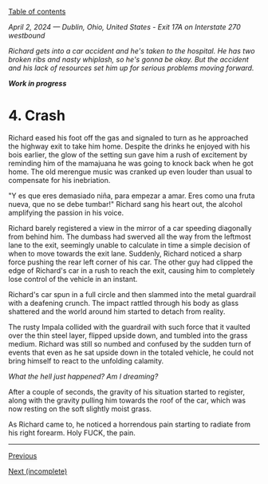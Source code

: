 [Table of contents](./README.md#table-of-contents)

*April 2, 2024 — Dublin, Ohio, United States - Exit 17A on Interstate 270 westbound*

*Richard gets into a car accident and he's taken to the hospital. He has two broken ribs and nasty whiplash, so he's gonna be okay. But the accident and his lack of resources set him up for serious problems moving forward.*

***Work in progress***

# 4. Crash

Richard eased his foot off the gas and signaled to turn as he approached the highway exit to take him home. Despite the drinks he enjoyed with his bois earlier, the glow of the setting sun gave him a rush of excitement by reminding him of the mamajuana he was going to knock back when he got home. The old merengue music was cranked up even louder than usual to compensate for his inebriation.

"Y es que eres demasiado niña, para empezar a amar. Eres como una fruta nueva, que no se debe tumbar!" Richard sang his heart out, the alcohol amplifying the passion in his voice. 

Richard barely registered a view in the mirror of a car speeding diagonally from behind him. The dumbass had swerved all the way from the leftmost lane to the exit, seemingly unable to calculate in time a simple decision of when to move towards the exit lane. Suddenly, Richard noticed a sharp force pushing the rear left corner of his car. The other guy had clipped the edge of Richard's car in a rush to reach the exit, causing him to completely lose control of the vehicle in an instant. 

Richard's car spun in a full circle and then slammed into the metal guardrail with a deafening crunch. The impact rattled through his body as glass shattered and the world around him started to detach from reality. 

The rusty Impala collided with the guardrail with such force that it vaulted over the thin steel layer, flipped upside down, and tumbled into the grass medium. Richard was still so numbed and confused by the sudden turn of events that even as he sat upside down in the totaled vehicle, he could not bring himself to react to the unfolding calamity. 

*What the hell just happened? Am I dreaming?*

After a couple of seconds, the gravity of his situation started to register, along with the gravity pulling him towards the roof of the car, which was now resting on the soft slightly moist grass.

As Richard came to, he noticed a horrendous pain starting to radiate from his right forearm. Holy FUCK, the pain.

<hr />



<!-- Generated from ChatGPT lmao, I need to rework this:

The next thing Richard became aware of was the sound of muffled voices. Gradually, they grew clearer: “Sir, can you hear me? Stay with us.” His eyelids fluttered open, and a pair of concerned EMTs loomed above him, their hands moving efficiently as they checked his vitals. He tried to speak, but his mouth felt dry, and his head throbbed with a dull, relentless ache. One of the EMTs offered a reassuring smile. “You’re going to be okay. You’ve been in an accident, but we’re taking care of you.”

They gently lifted him onto a stretcher, strapping him in securely before wheeling him to the waiting ambulance. Richard’s surroundings swayed as the stretcher rolled, and the flashing red and blue lights reflected off the ambulance’s polished surface. He caught glimpses of twisted metal and shards of glass littering the roadway before the doors swung shut. 

Inside the ambulance, the steady beeping of monitors mixed with the hum of the engine. “Your arm’s broken, and it looks like you have a concussion,” one of the EMTs said, her voice calm but professional. “We’re taking you to the hospital to get checked out.” Richard nodded weakly, his mind still catching up with what had happened. Pain radiated from his left arm, but a sense of relief washed over him. He was alive, and for now, that was enough. -->

[Previous](./3.curiosity.md)

[Next (incomplete)](./5.destitution.md)
